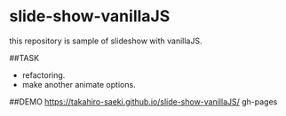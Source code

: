 # slide-show-vanillaJS
this repository is sample of slideshow with vanillaJS.

##TASK
- refactoring.
- make another animate options.

##DEMO
https://takahiro-saeki.github.io/slide-show-vanillaJS/
gh-pages
